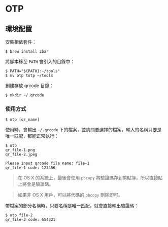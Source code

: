 # OTP

## 環境配置

安裝相依套件：

```
$ brew install zbar
```

將腳本移至 `PATH` 會引入的目錄中：

```
$ PATH="${PATH}:~/tools"
$ mv otp totp ~/tools
```

創建存放 qrcode 目錄：

```
$ mkdir ~/.qrcode
```

### 使用方式

```
$ otp [qr_name]
```

使用時，會輸出 `~/.qrcode` 下的檔案，並詢問要選擇的檔案，輸入的名稱只要是唯一匹配，都能正常執行：

```
$ otp
qr_file-1.png
qr_file-2.jpeg

Please input qrcode file name: file-1
qr_file-1 code: 123456
```

> 在 OS X 的系統上，最後會使用 `pbcopy` 將驗證碼存到剪貼簿，所以直接貼上將會是驗證碼。

> 如果非 OS X 用戶，可以將代碼的 `pbcopy` 刪除即可。

帶檔案的部分名稱時，只要名稱是唯一匹配，就會直接輸出驗證碼：

```
$ otp file-2
qr_file-2 code: 654321
```